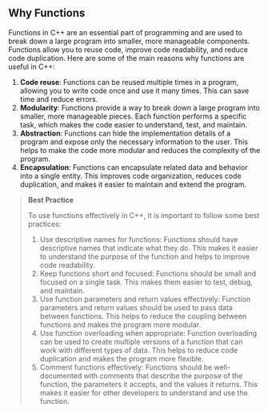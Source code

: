
## Why Functions
Functions in C++ are an essential part of programming and are used to break down a large program into smaller, more manageable components. Functions allow you to reuse code, improve code readability, and reduce code duplication. Here are some of the main reasons why functions are useful in C++:
1. **Code reuse**: Functions can be reused multiple times in a program, allowing you to write code once and use it many times. This can save time and reduce errors.
2. **Modularity**: Functions provide a way to break down a large program into smaller, more manageable pieces. Each function performs a specific task, which makes the code easier to understand, test, and maintain.
3. **Abstraction**: Functions can hide the implementation details of a program and expose only the necessary information to the user. This helps to make the code more modular and reduces the complexity of the program.
4. **Encapsulation**: Functions can encapsulate related data and behavior into a single entity. This improves code organization, reduces code duplication, and makes it easier to maintain and extend the program.

> **Best Practice**
>
> To use functions effectively in C++, it is important to follow some best practices:
> 1. Use descriptive names for functions: Functions should have descriptive names that indicate what they do. This makes it easier to understand the purpose of the function and helps to improve code readability.
> 2. Keep functions short and focused: Functions should be small and focused on a single task. This makes them easier to test, debug, and maintain.
> 3. Use function parameters and return values effectively: Function parameters and return values should be used to pass data between functions. This helps to reduce the coupling between functions and makes the program more modular.
> 4. Use function overloading when appropriate: Function overloading can be used to create multiple versions of a function that can work with different types of data. This helps to reduce code duplication and makes the program more flexible.
> 5. Comment functions effectively: Functions should be well-documented with comments that describe the purpose of the function, the parameters it accepts, and the values it returns. This makes it easier for other developers to understand and use the function.